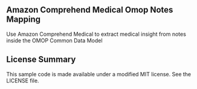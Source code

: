 ## Amazon Comprehend Medical Omop Notes Mapping

Use Amazon Comprehend Medical to extract medical insight from notes inside the OMOP Common Data Model

## License Summary

This sample code is made available under a modified MIT license. See the LICENSE file.
